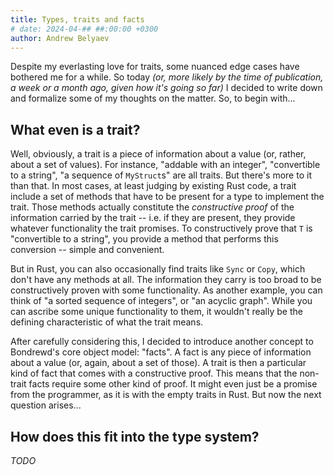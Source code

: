 ```yaml
---
title: Types, traits and facts
# date: 2024-04-## ##:00:00 +0300
author: Andrew Belyaev
---
```


Despite my everlasting love for traits, some nuanced edge cases have bothered
me for a while. So today _(or, more likely by the time of publication, a week
or a month ago, given how it's going so far)_ I decided to write down and
formalize some of my thoughts on the matter. So, to begin with...

## What even is a trait?

Well, obviously, a trait is a piece of information about a value (or, rather,
about a set of values). For instance, "addable with an integer", "convertible to a
string", "a sequence of `MyStruct`s" are all traits. But there's more to it
than that. In most cases, at least judging by existing Rust code, a trait
include a set of methods that have to be present for a type to implement the
trait. Those methods actually constitute the _constructive proof_ of the
information carried by the trait -- i.e. if they are present, they provide
whatever functionality the trait promises. To constructively prove that `T` is
"convertible to a string", you provide a method that performs this conversion
-- simple and convenient.

But in Rust, you can also occasionally find traits like `Sync` or `Copy`,
which don't have any methods at all. The information they carry is too broad
to be constructively proven with some functionality. As another example, you
can think of "a sorted sequence of integers", or "an acyclic graph". While
you can ascribe some unique functionality to them, it wouldn't really be the
defining characteristic of what the trait means.

After carefully considering this, I decided to introduce another concept to
Bondrewd's core object model: "facts". A fact is any piece of information
about a value (or, again, about a set of those). A trait is then a particular
kind of fact that comes with a constructive proof. This means that the
non-trait facts require some other kind of proof. It might even just be a
promise from the programmer, as it is with the empty traits in Rust. But now
the next question arises...

## How does this fit into the type system?

_TODO_

<!--
TODO: Equality semantics; slots. Maybe in a different post?
Although equality is an interesting example of a trait: equality can be
different depending on how you perceive a specific object. For instance,
two `ptr[MyStruct]`s can be compared either by their address or by their
contents. The latter is equivalent to treating a pointer as an alternative
representation of the object it references, which ties nicely into
reinterpretations and facade- and representation types...
-->